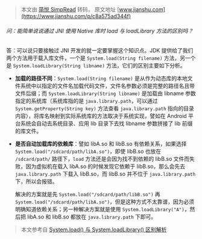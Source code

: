 > 本文由 [简悦 SimpRead](http://ksria.com/simpread/) 转码， 原文地址 [www.jianshu.com](https://www.jianshu.com/p/c8a575ad344f)

###### 问：能简单说说通过 JNI 使用 Native 库时 load 与 loadLibrary 方法的区别吗？

答：可以说只要接触过 JNI 开发的就一定要掌握这个知识点。JDK 提供给了我们两个方法用于载入库文件，一个是 `System.load(String filename)` 方法，另一个是 `System.loadLibrary(String libname)` 方法，它们的区别主要如下分析。

*   **加载的路径不同**：`System.load(String filename)` 是从作为动态库的本地文件系统中以指定的文件名加载代码文件，文件名参数必须是完整的路径名且带文件后缀；而 `System.loadLibrary(String libname)` 是加载由 libname 参数指定的系统库（系统库指的是 `java.library.path`，可以通过 `System.getProperty(String key)` 方法查看 `java.library.path` 指向的目录内容），将库名映射到实际系统库的方法取决于系统实现，譬如在 Android 平台系统会自动去系统目录、应用 lib 目录下去找 libname 参数拼接了 lib 前缀的库文件。

*   **是否自动加载库的依赖库**：譬如 libA.so 和 libB.so 有依赖关系，如果选择 `System.load("/sdcard/path/libA.so")`，即使 libB.so 也放在 `/sdcard/path/` 路径下，`load` 方法还是会因为找不到依赖的 libB.so 文件而失败，因为虚拟机在载入 libA.so 的时候发现它依赖于 libB.so，那么会先去 `java.library.path` 下载入 libB.so，而 libB.so 并不位于 `java.library.path` 下，所以会报错。
    
    解决的方案就是先 `System.load("/sdcard/path/libB.so")` 再 `System.load("/sdcard/path/libA.so")`，但是这种方式不太靠谱，因为必须明确知道依赖关系；另一种解决方案就是使用 `System.loadLibrary("A")`，然后把 libA.so 和 libB.so 都放在 `java.library.path` 下即可。
    

> 本文参考自 [System.load() 与 System.loadLibrary() 区别解析](https://mp.weixin.qq.com/s/iRCjg-w3By8J9oT9TWI0Xw)